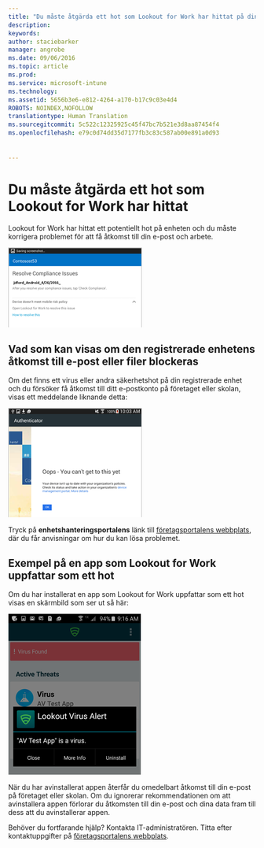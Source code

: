 ```yaml
---
title: "Du måste åtgärda ett hot som Lookout for Work har hittat på din Android-enhet | Microsoft Intune"
description: 
keywords: 
author: staciebarker
manager: angrobe
ms.date: 09/06/2016
ms.topic: article
ms.prod: 
ms.service: microsoft-intune
ms.technology: 
ms.assetid: 5656b3e6-e812-4264-a170-b17c9c03e4d4
ROBOTS: NOINDEX,NOFOLLOW
translationtype: Human Translation
ms.sourcegitcommit: 5c522c12325925c45f47bc7b521e3d8aa87454f4
ms.openlocfilehash: e79c0d74dd35d7177fb3c83c587ab00e891a0d93


---
```


# Du måste åtgärda ett hot som Lookout for Work har hittat

Lookout for Work har hittat ett potentiellt hot på enheten och du måste korrigera problemet för att få åtkomst till din e-post och arbete.

![Lookout for Work har hittat ett hot på din enhet](./media/lookout-threat-found-android.png)

## Vad som kan visas om den registrerade enhetens åtkomst till e-post eller filer blockeras

Om det finns ett virus eller andra säkerhetshot på din registrerade enhet och du försöker få åtkomst till ditt e-postkonto på företaget eller skolan, visas ett meddelande liknande detta:

![Lookout for Work-felmeddelande med länk till företagsportalens webbplats](./media/lookout-go-to-device-management-portal-android.png)

Tryck på **enhetshanteringsportalens** länk till [företagsportalens webbplats](http://portal.manage.microsoft.com), där du får anvisningar om hur du kan lösa problemet.

## Exempel på en app som Lookout for Work uppfattar som ett hot

Om du har installerat en app som Lookout for Work uppfattar som ett hot visas en skärmbild som ser ut så här:

![exempel på ett virusvarningsmeddelande från Lookout for Work](./media/lookout-virus-alert-android.png)

När du har avinstallerat appen återfår du omedelbart åtkomst till din e-post på företaget eller skolan. Om du ignorerar rekommendationen om att avinstallera appen förlorar du åtkomsten till din e-post och dina data fram till dess att du avinstallerar appen.

Behöver du fortfarande hjälp? Kontakta IT-administratören. Titta efter kontaktuppgifter på [företagsportalens webbplats](http://portal.manage.microsoft.com).





<!--HONumber=Sep16_HO2-->


